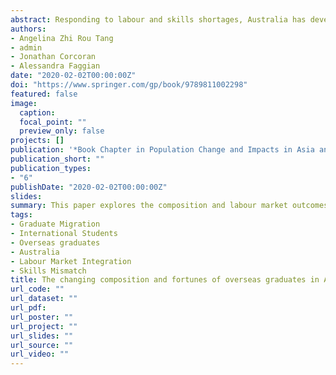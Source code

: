 ```yaml
---
abstract: Responding to labour and skills shortages, Australia has developed a comprehensive immigration framework to attract and retain overseas graduates. While prior work has explored the post-graduation settlement patterns and work outcomes of overseas graduates, much less is known about the role of their country of origin on their labour market performances in the context of socio-economic and immigration policy changes. Drawing on the Australian Graduate Survey, this chapter explores the composition and labour market outcomes of overseas graduates who remained in Australia after graduation with a particular focus on the two largest source countries, China and India. Findings show that Chinese and Indian graduates are very highly educated, but they fare poorly in the labour market as compared with the locals, pointing to skill under-utilisation among overseas graduates. Nonetheless, their work and salary outcomes have improved over time, which may be attributed to the relaxation of post-graduation migration and employment pathways in Australia. While Chinese graduates struggle more in securing full-time employment, they are less susceptible to education-job mismatch relative to their Indian counterparts. The Chinese nationals may be working part-time for relevant work experience that may help to enhance their career prospects. These results are of importance to public policy in their capacity to highlight the issue of skill under-utilisation and the labour market integration patterns of overseas graduates as the socio-economic and immigration policy conditions shift over time.
authors:
- Angelina Zhi Rou Tang
- admin
- Jonathan Corcoran
- Alessandra Faggian
date: "2020-02-02T00:00:00Z"
doi: "https://www.springer.com/gp/book/9789811002298"
featured: false
image:
  caption: 
  focal_point: ""
  preview_only: false
projects: []
publication: '*Book Chapter in Population Change and Impacts in Asia and the Pacific*'
publication_short: ""
publication_types:
- "6"
publishDate: "2020-02-02T00:00:00Z"
slides: 
summary: This paper explores the composition and labour market outcomes of overseas graduates who remained in Australia after graduation with a particular focus on the two largest source countries, China and India.
tags:
- Graduate Migration
- International Students
- Overseas graduates
- Australia
- Labour Market Integration
- Skills Mismatch
title: The changing composition and fortunes of overseas graduates in Australia. The case of Chinese and Indian graduates
url_code: ""
url_dataset: ""
url_pdf: 
url_poster: ""
url_project: ""
url_slides: ""
url_source: ""
url_video: ""
---
```

